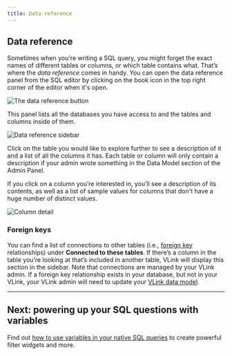 ```yaml
---
title: Data reference
---
```


## Data reference

Sometimes when you're writing a SQL query, you might forget the exact names of different tables or columns, or which table contains what. That’s where the _data reference_ comes in handy. You can open the data reference panel from the SQL editor by clicking on the book icon in the top right corner of the editor when it's open.

![The data reference button](./images/Bookicon.png)

This panel lists all the databases you have access to and the tables and columns inside of them.

![Data reference sidebar](images/DataReference.png)

Click on the table you would like to explore further to see a description of it and a list of all the columns it has. Each table or column will only contain a description if your admin wrote something in the Data Model section of the Admin Panel.

If you click on a column you’re interested in, you’ll see a description of its contents, as well as a list of sample values for columns that don't have a huge number of distinct values.

![Column detail](images/data-reference-column-detail.png)

### Foreign keys

You can find a list of connections to other tables (i.e., [foreign key](/glossary/foreign_key) relationships) under **Connected to these tables**. If there’s a column in the table you’re looking at that’s included in another table, VLink will display this section in the sidebar. Note that connections are managed by your VLink admin. If a foreign key relationship exists in your database, but not in your VLink, your VLink admin will need to update your [VLink data model](../administration-guide/03-metadata-editing.md).

---

## Next: powering up your SQL questions with variables

Find out [how to use variables in your native SQL queries](13-sql-parameters.md) to create powerful filter widgets and more.